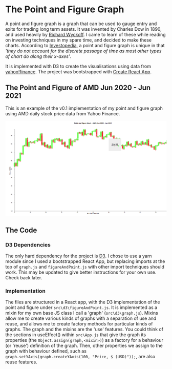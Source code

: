 # The Point and Figure Graph

A point and figure graph is a graph that can be used to gauge entry and exits for trading long term assets. It was invented by Charles Dow in 1890, and used heavily by [Richard Wyckoff](https://school.stockcharts.com/doku.php?id=market_analysis:the_wyckoff_method). I came to learn of these while reading on investing techniques in my spare time, and decided to make these charts. According to [Investopedia](https://www.investopedia.com/articles/technical/03/081303.asp), a point and figure graph is unique in that _'they do not account for the discrete passage of time as most other types of chart do along their x-axes'_.

It is implemented with D3 to create the visualisations using data from [yahoo!finance](https://finance.yahoo.com/). The project was bootstrapped with [Create React App](https://github.com/facebook/create-react-app).

## The Point and Figure of AMD Jun 2020 - Jun 2021

This is an example of the v0.1 implementation of my point and figure graph using AMD daily stock price data from Yahoo Finance.

![Image of a point and figure graph of stocks](public/PointandFigurev1.PNG "Point&Figure")

## The Code

### D3 Dependencies

The only hard dependency for the project is [D3](https://github.com/d3/d3). I chose to use a yarn module since I used a bootstrapped React App, but replacing imports at the top of `graph.js` and `figureAndPoint.js` with other import techniques should work.
This may be updated to give better instructions for your own use. Check back later.

### Implementation

The files are structured in a React app, with the D3 implementation of the point and figure under `src\d3\figureAndPoint.js`. It is implemented as a mixin for my own base JS class I call a 'graph' (`src\d3\graph.js`). Mixins allow me to create various kinds of graphs with a separation of use and reuse, and allows me to create factory methods for particular kinds of graphs. The graph and the mixins are the 'use' features. You could think of the sections in useEffect() within `src\App.js` that give the graph its properties (the `Object.assign(graph,<mixin>)`) as a factory for a behaviour (or 'reuse') definition of the graph. Then, other properties we assign to the graph with behaviour defined, such as `graph.setYAxis(graph.createYAxis(100, "Price, $ (USD)"));`, are also reuse features.